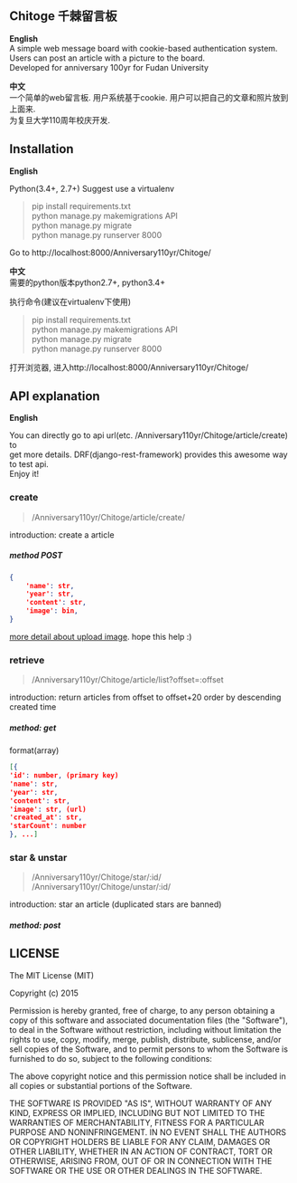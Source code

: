 ## Chitoge 千棘留言板

**English**  
A simple web message board with cookie-based authentication system. Users can post an article with a picture to the board.  
Developed for anniversary 100yr for Fudan University

**中文**  
一个简单的web留言板. 用户系统基于cookie. 用户可以把自己的文章和照片放到上面来.  
为复旦大学110周年校庆开发.



## Installation

**English**  

Python(3.4+, 2.7+)
Suggest use a virtualenv

> pip install requirements.txt  
> python manage.py makemigrations API  
> python manage.py migrate  
> python manage.py runserver 8000  

Go to http://localhost:8000/Anniversary110yr/Chitoge/


**中文**  
需要的python版本python2.7+, python3.4+

执行命令(建议在virtualenv下使用)

> pip install requirements.txt  
> python manage.py makemigrations API  
> python manage.py migrate  
> python manage.py runserver 8000  

打开浏览器, 进入http://localhost:8000/Anniversary110yr/Chitoge/




## API explanation
**English**

You can directly go to api url(etc. /Anniversary110yr/Chitoge/article/create) to   
get more details. DRF(django-rest-framework) provides this awesome way to test api.  
Enjoy it!

### create
> /Anniversary110yr/Chitoge/article/create/

introduction: create a article

##### method POST
    
```json
{
	'name': str,
	'year': str,
	'content': str,
	'image': bin,
}    
```

[more detail about upload image](http://stackoverflow.com/questions/20473572/django-rest-framework-file-upload). hope this help :) 

### retrieve  
> /Anniversary110yr/Chitoge/article/list?offset=:offset  

introduction: return articles from offset to offset+20 order by descending created time

##### method: get

format(array)  

```json
[{ 
'id': number, (primary key)  
'name': str,   
'year': str,   
'content': str,   
'image': str, (url)
'created_at': str,
'starCount': number
}, ...]
```

### star & unstar

> /Anniversary110yr/Chitoge/star/:id/  
> /Anniversary110yr/Chitoge/unstar/:id/  

introduction: star an article (duplicated stars are banned)

##### method: post


## LICENSE

The MIT License (MIT)

Copyright (c) 2015 

Permission is hereby granted, free of charge, to any person obtaining a copy
of this software and associated documentation files (the "Software"), to deal
in the Software without restriction, including without limitation the rights
to use, copy, modify, merge, publish, distribute, sublicense, and/or sell
copies of the Software, and to permit persons to whom the Software is
furnished to do so, subject to the following conditions:

The above copyright notice and this permission notice shall be included in all
copies or substantial portions of the Software.

THE SOFTWARE IS PROVIDED "AS IS", WITHOUT WARRANTY OF ANY KIND, EXPRESS OR
IMPLIED, INCLUDING BUT NOT LIMITED TO THE WARRANTIES OF MERCHANTABILITY,
FITNESS FOR A PARTICULAR PURPOSE AND NONINFRINGEMENT. IN NO EVENT SHALL THE
AUTHORS OR COPYRIGHT HOLDERS BE LIABLE FOR ANY CLAIM, DAMAGES OR OTHER
LIABILITY, WHETHER IN AN ACTION OF CONTRACT, TORT OR OTHERWISE, ARISING FROM,
OUT OF OR IN CONNECTION WITH THE SOFTWARE OR THE USE OR OTHER DEALINGS IN THE
SOFTWARE.

